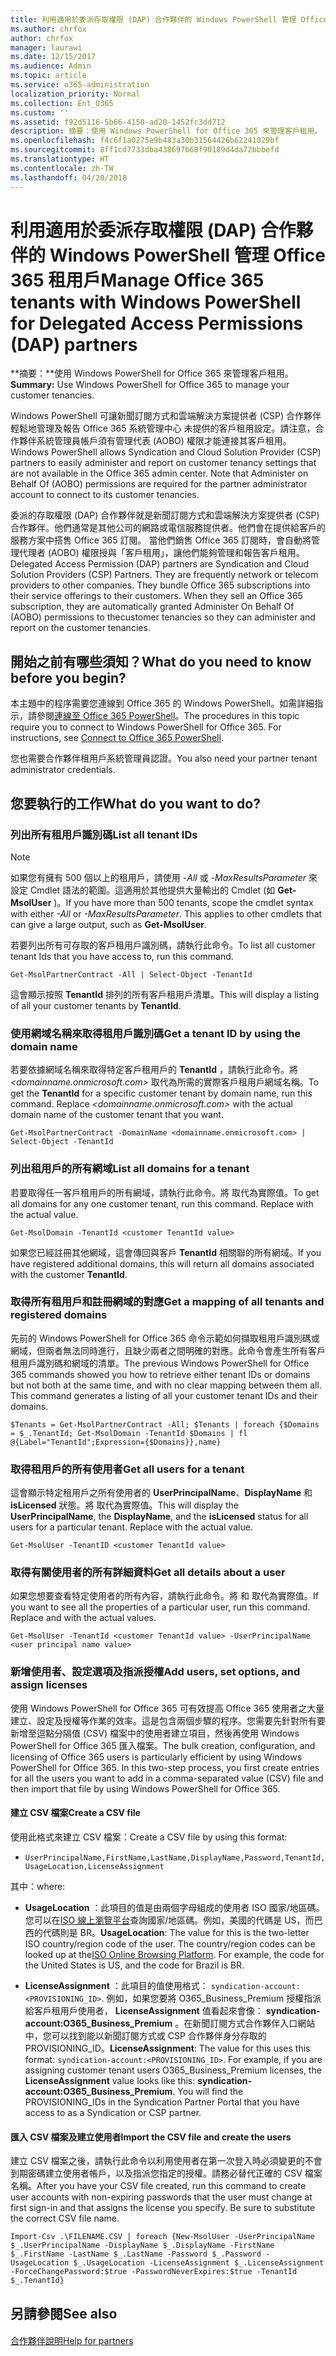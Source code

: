 ```yaml
---
title: 利用適用於委派存取權限 (DAP) 合作夥伴的 Windows PowerShell 管理 Office 365 租用戶
ms.author: chrfox
author: chrfox
manager: laurawi
ms.date: 12/15/2017
ms.audience: Admin
ms.topic: article
ms.service: o365-administration
localization_priority: Normal
ms.collection: Ent_O365
ms.custom: ''
ms.assetid: f92d5116-5b66-4150-ad20-1452fc3dd712
description: 摘要：使用 Windows PowerShell for Office 365 來管理客戶租用。
ms.openlocfilehash: f4c6f1a0275e9b483a30b31564426b62241029bf
ms.sourcegitcommit: 8ff1cd7733dba438697b68f90189d4da72bbbefd
ms.translationtype: HT
ms.contentlocale: zh-TW
ms.lasthandoff: 04/20/2018
---
```

# <a name="manage-office-365-tenants-with-windows-powershell-for-delegated-access-permissions-dap-partners"></a><span data-ttu-id="c68c4-103">利用適用於委派存取權限 (DAP) 合作夥伴的 Windows PowerShell 管理 Office 365 租用戶</span><span class="sxs-lookup"><span data-stu-id="c68c4-103">Manage Office 365 tenants with Windows PowerShell for Delegated Access Permissions (DAP) partners</span></span>

 <span data-ttu-id="c68c4-104">**摘要：**使用 Windows PowerShell for Office 365 來管理客戶租用。</span><span class="sxs-lookup"><span data-stu-id="c68c4-104">**Summary:** Use Windows PowerShell for Office 365 to manage your customer tenancies.</span></span>
  
<span data-ttu-id="c68c4-p101">Windows PowerShell 可讓新聞訂閱方式和雲端解決方案提供者 (CSP) 合作夥伴輕鬆地管理及報告 Office 365 系統管理中心 未提供的客戶租用設定。請注意，合作夥伴系統管理員帳戶須有管理代表 (AOBO) 權限才能連接其客戶租用。</span><span class="sxs-lookup"><span data-stu-id="c68c4-p101">Windows PowerShell allows Syndication and Cloud Solution Provider (CSP) partners to easily administer and report on customer tenancy settings that are not available in the Office 365 admin center. Note that Administer on Behalf Of (AOBO) permissions are required for the partner administrator account to connect to its customer tenancies.</span></span>
  
<span data-ttu-id="c68c4-p102">委派的存取權限 (DAP) 合作夥伴就是新聞訂閱方式和雲端解決方案提供者 (CSP) 合作夥伴。他們通常是其他公司的網路或電信服務提供者。他們會在提供給客戶的服務方案中搭售 Office 365 訂閱。 當他們銷售 Office 365 訂閱時，會自動將管理代理者 (AOBO) 權限授與「客戶租用」，讓他們能夠管理和報告客戶租用。</span><span class="sxs-lookup"><span data-stu-id="c68c4-p102">Delegated Access Permission (DAP) partners are Syndication and Cloud Solution Providers (CSP) Partners. They are frequently network or telecom providers to other companies. They bundle Office 365 subscriptions into their service offerings to their customers. When they sell an Office 365 subscription, they are automatically granted Administer On Behalf Of (AOBO) permissions to thecustomer tenancies so they can administer and report on the customer tenancies.</span></span>
## <a name="what-do-you-need-to-know-before-you-begin"></a><span data-ttu-id="c68c4-111">開始之前有哪些須知？</span><span class="sxs-lookup"><span data-stu-id="c68c4-111">What do you need to know before you begin?</span></span>

<span data-ttu-id="c68c4-p103">本主題中的程序需要您連線到 Office 365 的 Windows PowerShell。如需詳細指示，請參閱[連線至 Office 365 PowerShell](connect-to-office-365-powershell.md)。</span><span class="sxs-lookup"><span data-stu-id="c68c4-p103">The procedures in this topic require you to connect to Windows PowerShell for Office 365. For instructions, see [Connect to Office 365 PowerShell](connect-to-office-365-powershell.md).</span></span>
  
<span data-ttu-id="c68c4-114">您也需要合作夥伴租用戶系統管理員認證。</span><span class="sxs-lookup"><span data-stu-id="c68c4-114">You also need your partner tenant administrator credentials.</span></span>
  
## <a name="what-do-you-want-to-do"></a><span data-ttu-id="c68c4-115">您要執行的工作</span><span class="sxs-lookup"><span data-stu-id="c68c4-115">What do you want to do?</span></span>

### <a name="list-all-tenant-ids"></a><span data-ttu-id="c68c4-116">列出所有租用戶識別碼</span><span class="sxs-lookup"><span data-stu-id="c68c4-116">List all tenant IDs</span></span>

> [!NOTE]
> <span data-ttu-id="c68c4-p104">如果您有擁有 500 個以上的租用戶，請使用  _-All_ 或 _-MaxResultsParameter_ 來設定 Cmdlet 語法的範圍。這適用於其他提供大量輸出的 Cmdlet (如 **Get-MsolUser** )。</span><span class="sxs-lookup"><span data-stu-id="c68c4-p104">If you have more than 500 tenants, scope the cmdlet syntax with either  _-All_ or _-MaxResultsParameter_. This applies to other cmdlets that can give a large output, such as **Get-MsolUser**.</span></span>
  
<span data-ttu-id="c68c4-119">若要列出所有可存取的客戶租用戶識別碼，請執行此命令。</span><span class="sxs-lookup"><span data-stu-id="c68c4-119">To list all customer tenant Ids that you have access to, run this command.</span></span>
  
```
Get-MsolPartnerContract -All | Select-Object -TenantId
```

<span data-ttu-id="c68c4-120">這會顯示按照 **TenantId** 排列的所有客戶租用戶清單。</span><span class="sxs-lookup"><span data-stu-id="c68c4-120">This will display a listing of all your customer tenants by **TenantId**.</span></span>
  
### <a name="get-a-tenant-id-by-using-the-domain-name"></a><span data-ttu-id="c68c4-121">使用網域名稱來取得租用戶識別碼</span><span class="sxs-lookup"><span data-stu-id="c68c4-121">Get a tenant ID by using the domain name</span></span>

<span data-ttu-id="c68c4-p105">若要依據網域名稱來取得特定客戶租用戶的 **TenantId** ，請執行此命令。將 _<domainname.onmicrosoft.com>_ 取代為所需的實際客戶租用戶網域名稱。</span><span class="sxs-lookup"><span data-stu-id="c68c4-p105">To get the **TenantId** for a specific customer tenant by domain name, run this command. Replace _<domainname.onmicrosoft.com>_ with the actual domain name of the customer tenant that you want.</span></span>
  
```
Get-MsolPartnerContract -DomainName <domainname.onmicrosoft.com> | Select-Object -TenantId
```

### <a name="list-all-domains-for-a-tenant"></a><span data-ttu-id="c68c4-124">列出租用戶的所有網域</span><span class="sxs-lookup"><span data-stu-id="c68c4-124">List all domains for a tenant</span></span>

<span data-ttu-id="c68c4-p106">若要取得任一客戶租用戶的所有網域，請執行此命令。將 _<customer TenantId value>_ 取代為實際值。</span><span class="sxs-lookup"><span data-stu-id="c68c4-p106">To get all domains for any one customer tenant, run this command. Replace  _<customer TenantId value>_ with the actual value.</span></span>
  
```
Get-MsolDomain -TenantId <customer TenantId value>
```

<span data-ttu-id="c68c4-127">如果您已經註冊其他網域，這會傳回與客戶 **TenantId** 相關聯的所有網域。</span><span class="sxs-lookup"><span data-stu-id="c68c4-127">If you have registered additional domains, this will return all domains associated with the customer **TenantId**.</span></span>
  
### <a name="get-a-mapping-of-all-tenants-and-registered-domains"></a><span data-ttu-id="c68c4-128">取得所有租用戶和註冊網域的對應</span><span class="sxs-lookup"><span data-stu-id="c68c4-128">Get a mapping of all tenants and registered domains</span></span>

<span data-ttu-id="c68c4-p107">先前的 Windows PowerShell for Office 365 命令示範如何擷取租用戶識別碼或網域，但兩者無法同時進行，且缺少兩者之間明確的對應。此命令會產生所有客戶租用戶識別碼和網域的清單。</span><span class="sxs-lookup"><span data-stu-id="c68c4-p107">The previous Windows PowerShell for Office 365 commands showed you how to retrieve either tenant IDs or domains but not both at the same time, and with no clear mapping between them all. This command generates a listing of all your customer tenant IDs and their domains.</span></span>
  
```
$Tenants = Get-MsolPartnerContract -All; $Tenants | foreach {$Domains = $_.TenantId; Get-MsolDomain -TenantId $Domains | fl @{Label="TenantId";Expression={$Domains}},name}
```

### <a name="get-all-users-for-a-tenant"></a><span data-ttu-id="c68c4-131">取得租用戶的所有使用者</span><span class="sxs-lookup"><span data-stu-id="c68c4-131">Get all users for a tenant</span></span>

<span data-ttu-id="c68c4-p108">這會顯示特定租用戶之所有使用者的 **UserPrincipalName**、**DisplayName** 和 **isLicensed** 狀態。將 _<customer TenantId value>_ 取代為實際值。</span><span class="sxs-lookup"><span data-stu-id="c68c4-p108">This will display the **UserPrincipalName**, the **DisplayName**, and the **isLicensed** status for all users for a particular tenant. Replace _<customer TenantId value>_ with the actual value.</span></span>
  
```
Get-MsolUser -TenantID <customer TenantId value>
```

### <a name="get-all-details-about-a-user"></a><span data-ttu-id="c68c4-134">取得有關使用者的所有詳細資料</span><span class="sxs-lookup"><span data-stu-id="c68c4-134">Get all details about a user</span></span>

<span data-ttu-id="c68c4-p109">如果您想要查看特定使用者的所有內容，請執行此命令。將 _<customer TenantId value>_ 和 _<user principal name value>_ 取代為實際值。</span><span class="sxs-lookup"><span data-stu-id="c68c4-p109">If you want to see all the properties of a particular user, run this command. Replace  _<customer TenantId value>_ and _<user principal name value>_ with the actual values.</span></span>
  
```
Get-MsolUser -TenantId <customer TenantId value> -UserPrincipalName <user principal name value>
```

### <a name="add-users-set-options-and-assign-licenses"></a><span data-ttu-id="c68c4-137">新增使用者、設定選項及指派授權</span><span class="sxs-lookup"><span data-stu-id="c68c4-137">Add users, set options, and assign licenses</span></span>

<span data-ttu-id="c68c4-p110">使用 Windows PowerShell for Office 365 可有效提高 Office 365 使用者之大量建立、設定及授權等作業的效率。這是包含兩個步驟的程序。您需要先針對所有要新增至逗點分隔值 (CSV) 檔案中的使用者建立項目，然後再使用 Windows PowerShell for Office 365 匯入檔案。</span><span class="sxs-lookup"><span data-stu-id="c68c4-p110">The bulk creation, configuration, and licensing of Office 365 users is particularly efficient by using Windows PowerShell for Office 365. In this two-step process, you first create entries for all the users you want to add in a comma-separated value (CSV) file and then import that file by using Windows PowerShell for Office 365.</span></span> 
  
#### <a name="create-a-csv-file"></a><span data-ttu-id="c68c4-140">建立 CSV 檔案</span><span class="sxs-lookup"><span data-stu-id="c68c4-140">Create a CSV file</span></span>

<span data-ttu-id="c68c4-141">使用此格式來建立 CSV 檔案：</span><span class="sxs-lookup"><span data-stu-id="c68c4-141">Create a CSV file by using this format:</span></span>
  
-  `UserPrincipalName,FirstName,LastName,DisplayName,Password,TenantId,UsageLocation,LicenseAssignment`
    
<span data-ttu-id="c68c4-142">其中：</span><span class="sxs-lookup"><span data-stu-id="c68c4-142">where:</span></span>
  
- <span data-ttu-id="c68c4-p111">**UsageLocation** ：此項目的值是由兩個字母組成的使用者 ISO 國家/地區碼。您可以在[ISO 線上瀏覽平台](https://go.microsoft.com/fwlink/p/?LinkId=532703)查詢國家/地區碼。例如，美國的代碼是 US，而巴西的代碼則是 BR。</span><span class="sxs-lookup"><span data-stu-id="c68c4-p111">**UsageLocation**: The value for this is the two-letter ISO country/region code of the user. The country/region codes can be looked up at the[ISO Online Browsing Platform](https://go.microsoft.com/fwlink/p/?LinkId=532703). For example, the code for the United States is US, and the code for Brazil is BR.</span></span> 
    
- <span data-ttu-id="c68c4-p112">**LicenseAssignment** ：此項目的值使用格式： `syndication-account:<PROVISIONING_ID>`. 例如，如果您要將 O365_Business_Premium 授權指派給客戶租用戶使用者， **LicenseAssignment** 值看起來會像： **syndication-account:O365_Business_Premium** 。在新聞訂閱方式合作夥伴入口網站中，您可以找到能以新聞訂閱方式或 CSP 合作夥伴身分存取的 PROVISIONING_ID。</span><span class="sxs-lookup"><span data-stu-id="c68c4-p112">**LicenseAssignment**: The value for this uses this format: `syndication-account:<PROVISIONING_ID>`. For example, if you are assigning customer tenant users O365_Business_Premium licenses, the **LicenseAssignment** value looks like this: **syndication-account:O365_Business_Premium**. You will find the PROVISIONING_IDs in the Syndication Partner Portal that you have access to as a Syndication or CSP partner.</span></span>
    
#### <a name="import-the-csv-file-and-create-the-users"></a><span data-ttu-id="c68c4-149">匯入 CSV 檔案及建立使用者</span><span class="sxs-lookup"><span data-stu-id="c68c4-149">Import the CSV file and create the users</span></span>

<span data-ttu-id="c68c4-p113">建立 CSV 檔案之後，請執行此命令以利用使用者在第一次登入時必須變更的不會到期密碼建立使用者帳戶，以及指派您指定的授權。請務必替代正確的 CSV 檔案名稱。</span><span class="sxs-lookup"><span data-stu-id="c68c4-p113">After you have your CSV file created, run this command to create user accounts with non-expiring passwords that the user must change at first sign-in and that assigns the license you specify. Be sure to substitute the correct CSV file name.</span></span>
  
```
Import-Csv .\FILENAME.CSV | foreach {New-MsolUser -UserPrincipalName $_.UserPrincipalName -DisplayName $_.DisplayName -FirstName $_.FirstName -LastName $_.LastName -Password $_.Password -UsageLocation $_.UsageLocation -LicenseAssignment $_.LicenseAssignment -ForceChangePassword:$true -PasswordNeverExpires:$true -TenantId $_.TenantId}
```

## <a name="see-also"></a><span data-ttu-id="c68c4-152">另請參閱</span><span class="sxs-lookup"><span data-stu-id="c68c4-152">See also</span></span>

#### 

[<span data-ttu-id="c68c4-153">合作夥伴說明</span><span class="sxs-lookup"><span data-stu-id="c68c4-153">Help for partners</span></span>](https://go.microsoft.com/fwlink/p/?LinkId=533477)

